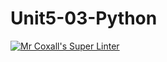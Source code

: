# Unit5-03-Python
[![Mr Coxall's Super Linter](https://github.com/ICS3U-Programming-JaydinM/Unit5-03-Python/workflows/Mr%20Coxall's%20Super%20Linter/badge.svg)](https://github.com/ICS3U-Programming-JaydinM/Unit5-03-Python/actions/)
